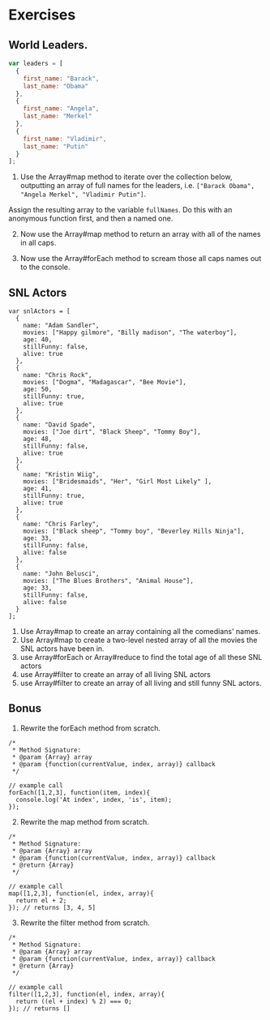 # Exercises

## World Leaders.

```javascript
var leaders = [
  {
    first_name: "Barack",
    last_name: "Obama"
  },
  {
    first_name: "Angela",
    last_name: "Merkel"
  },
  {
    first_name: "Vladimir",
    last_name: "Putin"
  }
];
```

1) Use the Array#map method to iterate over the collection below, outputting an array of full names for the leaders, i.e. `["Barack Obama", "Angela Merkel", "Vladimir Putin"]`.

Assign the resulting array to the variable `fullNames`.
Do this with an anonymous function first, and then a named one.

2) Now use the Array#map method to return an array with all of the names in all caps.

3) Now use the Array#forEach method to scream those all caps names out to the console.

## SNL Actors

```
var snlActors = [
  {
    name: "Adam Sandler",
    movies: ["Happy gilmore", "Billy madison", "The waterboy"],
    age: 40,
    stillFunny: false,
    alive: true
  },
  {
    name: "Chris Rock",
    movies: ["Dogma", "Madagascar", "Bee Movie"],
    age: 50,
    stillFunny: true,
    alive: true
  },
  {
    name: "David Spade",
    movies: ["Joe dirt", "Black Sheep", "Tommy Boy"],
    age: 48,
    stillFunny: false,
    alive: true
  },
  {
    name: "Kristin Wiig",
    movies: ["Bridesmaids", "Her", "Girl Most Likely" ],
    age: 41,
    stillFunny: true,
    alive: true
  },
  {
    name: "Chris Farley",
    movies: ["Black sheep", "Tommy boy", "Beverley Hills Ninja"],
    age: 33,
    stillFunny: false,
    alive: false
  },
  {
    name: "John Belusci",
    movies: ["The Blues Brothers", "Animal House"],
    age: 33,
    stillFunny: false,
    alive: false
  }
];
```

1) Use Array#map to create an array containing all the comedians' names.
2) Use Array#map to create a two-level nested array of all the movies the SNL actors have been in.
3) use Array#forEach or Array#reduce to find the total age of all these SNL actors
4) use Array#filter to create an array of all living SNL actors
5) use Array#filter to create an array of all living and still funny SNL actors.

## Bonus

1) Rewrite the forEach method from scratch.
```
/*
 * Method Signature:
 * @param {Array} array
 * @param {function(currentValue, index, array)} callback
 */

// example call
forEach([1,2,3], function(item, index){
  console.log('At index', index, 'is', item);
});
```
2) Rewrite the map method from scratch.
```
/*
 * Method Signature:
 * @param {Array} array
 * @param {function(currentValue, index, array)} callback
 * @return {Array}
 */

// example call
map([1,2,3], function(el, index, array){
  return el + 2;
}); // returns [3, 4, 5]
```
3) Rewrite the filter method from scratch.
```
/*
 * Method Signature:
 * @param {Array} array
 * @param {function(currentValue, index, array)} callback
 * @return {Array}
 */

// example call
filter([1,2,3], function(el, index, array){
  return ((el + index) % 2) === 0;
}); // returns []
```
